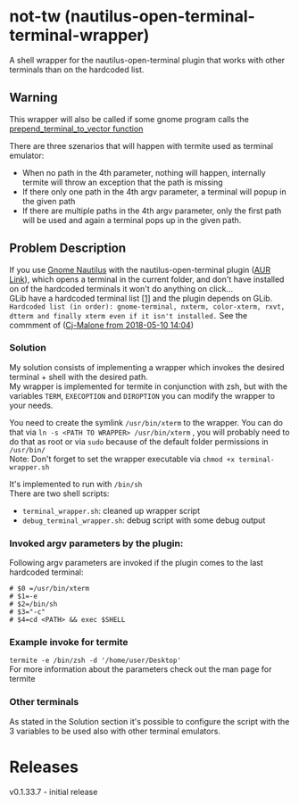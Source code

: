 # not-tw (nautilus-open-terminal-terminal-wrapper)
A shell wrapper for the nautilus-open-terminal plugin that works with other terminals than on the hardcoded list.

## Warning
This wrapper will also be called if some gnome program calls the [prepend_terminal_to_vector function](https://gitlab.gnome.org/GNOME/glib/blob/master/gio/gdesktopappinfo.c#L2465)  

There are three szenarios that will happen with termite used as terminal emulator:  
- When no path in the 4th parameter, nothing will happen, internally termite will throw an exception that the path is missing
- If there only one path in the 4th argv parameter, a terminal will popup in the given path
- If there are multiple paths in the 4th argv parameter, only the first path will be used and again a terminal pops up in the given path.
 

## Problem Description
If you use [Gnome Nautilus](https://wiki.archlinux.org/index.php/GNOME/Files) with the nautilus-open-terminal plugin ([AUR Link](https://aur.archlinux.org/packages/nautilus-open-terminal-git/)), which opens a terminal in the current folder, and don't have installed on of the hardcoded terminals it won't do anything on click...  
GLib have a hardcoded terminal list [[1]](https://gitlab.gnome.org/GNOME/glib/blob/master/gio/gdesktopappinfo.c#L2498) and the plugin depends on GLib.  
`Hardcoded list (in order): gnome-terminal, nxterm, color-xterm, rxvt, dtterm and finally xterm even if it isn't installed.` See the commment of ([Cj-Malone from 2018-05-10 14:04](https://aur.archlinux.org/packages/nautilus-open-terminal-git/))

### Solution
My solution consists of implementing a wrapper which invokes the desired terminal + shell with the desired path.  
My wrapper is implemented for termite in conjunction with zsh, but with the variables `TERM`, `EXECOPTION` and `DIROPTION` you can modify the wrapper to your needs.  

You need to create the symlink `/usr/bin/xterm` to the wrapper.
You can do that via `ln -s <PATH TO WRAPPER> /usr/bin/xterm` , you will probably need to do that as root or via `sudo` because of the default folder permissions in `/usr/bin/`  
Note: Don't forget to set the wrapper executable via `chmod +x terminal-wrapper.sh`  

It's implemented to run with `/bin/sh`  
There are two shell scripts:
 * `terminal_wrapper.sh`: cleaned up wrapper script
 * `debug_terminal_wrapper.sh`: debug script with some debug output

### Invoked argv parameters by the plugin:
Following argv parameters are invoked if the plugin comes to the last hardcoded terminal:
```
# $0 =/usr/bin/xterm
# $1=-e
# $2=/bin/sh
# $3="-c"
# $4=cd <PATH> && exec $SHELL
```

### Example invoke for termite
`termite -e /bin/zsh -d '/home/user/Desktop'`   
For more information about the parameters check out the man page for termite

### Other terminals
As stated in the Solution section it's possible to configure the script with the 3 variables to be used also with other terminal emulators.


# Releases
v0.1.33.7 - initial release
